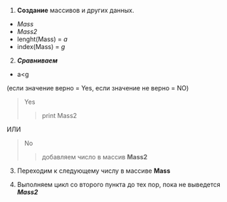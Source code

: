 1. **Создание** массивов и других данных.
* *Mass*
* *Mass2*
* lenght(Mass) = *a*
* index(Mass) = *g*
2. _**Сравниваем**_
 
* a<g

(если значение верно = Yes, если значение не верно = NO)

> Yes 
>>print Mass2

ИЛИ

>No
>>добавляем число в массив **Mass2**

3. Переходим к следующему числу в массиве **Mass**

4. Выполняем цикл со второго пункта до тех пор, пока не выведется _**Mass2**_


